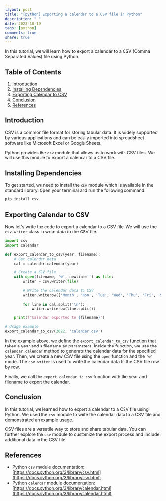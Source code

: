 ```yaml
---
layout: post
title: "[python] Exporting a calendar to a CSV file in Python"
description: " "
date: 2023-10-19
tags: [python]
comments: true
share: true
---
```


In this tutorial, we will learn how to export a calendar to a CSV (Comma Separated Values) file using Python.

## Table of Contents
1. [Introduction](#introduction)
2. [Installing Dependencies](#installing-dependencies)
3. [Exporting Calendar to CSV](#exporting-calendar-to-csv)
4. [Conclusion](#conclusion)
5. [References](#references)

## Introduction
CSV is a common file format for storing tabular data. It is widely supported by various applications and can be easily imported into spreadsheet software like Microsoft Excel or Google Sheets.

Python provides the `csv` module that allows us to work with CSV files. We will use this module to export a calendar to a CSV file.

## Installing Dependencies
To get started, we need to install the `csv` module which is available in the standard library. Open your terminal and run the following command:

```python
pip install csv
```

## Exporting Calendar to CSV
Now let's write the code to export a calendar to a CSV file. We will use the `csv.writer` class to write data to the CSV file.

```python
import csv
import calendar

def export_calendar_to_csv(year, filename):
    # Get calendar data
    cal = calendar.calendar(year)

    # Create a CSV file
    with open(filename, 'w', newline='') as file:
        writer = csv.writer(file)

        # Write the calendar data to CSV
        writer.writerow(['Month', 'Mon', 'Tue', 'Wed', 'Thu', 'Fri', 'Sat', 'Sun'])
        
        for line in cal.split('\n'):
            writer.writerow(line.split())

    print(f"Calendar exported to {filename}")

# Usage example
export_calendar_to_csv(2022, 'calendar.csv')
```

In the example above, we define the `export_calendar_to_csv` function that takes a year and a filename as parameters. Inside the function, we use the `calendar.calendar` method to generate the calendar data for the specified year. Then, we create a new CSV file using the `open` function and the `'w'` mode. The `csv.writer` is used to write the calendar data to the CSV file row by row.

Finally, we call the `export_calendar_to_csv` function with the year and filename to export the calendar.

## Conclusion
In this tutorial, we learned how to export a calendar to a CSV file using Python. We used the `csv` module to write the calendar data to a CSV file and demonstrated an example usage.

CSV files are a versatile way to store and share tabular data. You can further explore the `csv` module to customize the export process and include additional data in the CSV file.

## References
- Python `csv` module documentation: [https://docs.python.org/3/library/csv.html](https://docs.python.org/3/library/csv.html)
- Python `calendar` module documentation: [https://docs.python.org/3/library/calendar.html](https://docs.python.org/3/library/calendar.html)